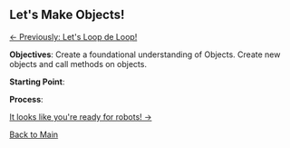 ## Let's Make Objects!

[<- Previously:  Let's Loop de Loop!](Loops.md)

**Objectives**: Create a foundational understanding of Objects. Create new objects and call methods on objects.

**Starting Point**:

**Process**: 

[It looks like you're ready for robots!  ->](../../README.md)

[Back to Main](../../README.md)
